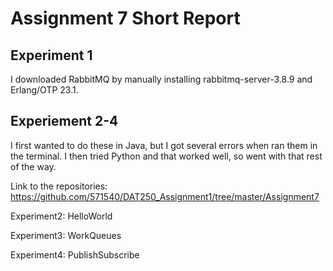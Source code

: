 # Assignment 7 Short Report

## Experiment 1

I downloaded RabbitMQ by manually installing rabbitmq-server-3.8.9 and Erlang/OTP 23.1.

## Experiement 2-4

I first wanted to do these in Java, but I got several errors when ran them in the terminal. I then tried Python and that worked well, so went with that rest of the way.

Link to the repositories: https://github.com/571540/DAT250_Assignment1/tree/master/Assignment7

Experiment2: HelloWorld

Experiment3: WorkQueues

Experiment4: PublishSubscribe
